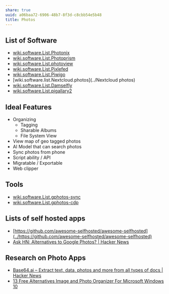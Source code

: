```yaml
---
share: true
uuid: a06baa72-6906-48b7-8f3d-c8cbb54e5b48
title: Photos
---
```

## List of Software

* [wiki.software.List.Photonix](../dentropydaemon-wiki/Software/List/Photonix)
* [wiki.software.List.Photoprism](../dentropydaemon-wiki/Software/List/Photoprism)
* [wiki.software.List.photoview](../dentropydaemon-wiki/Software/List/photoview)
* [wiki.software.List.Pixlefed](../dentropydaemon-wiki/Software/List/Pixlefed)
* [wiki.software.List.Piwigo](../dentropydaemon-wiki/Software/List/Piwigo)
* [wiki.software.list.Nextcloud.photos](../Nextcloud photos)
* [wiki.software.List.Damselfly](../dentropydaemon-wiki/Software/List/Damselfly)
* [wiki.software.List.pigallary2](../dentropydaemon-wiki/Software/List/pigallary2)

## Ideal Features

* Organizing
  * Tagging
  * Sharable Albums
  * File System View
* View map of geo tagged photos
* AI Model that can search photos
* Sync photos from phone
* Script ability / API
* Migratable / Exportable
* Web clipper

## Tools

* [wiki.software.List.gphotos-sync](../dentropydaemon-wiki/Software/List/gphotos-sync)
* [wiki.software.List.gphotos-cdp](../dentropydaemon-wiki/Software/List/gphotos-cdp)

## Lists of self hosted apps

* [https://github.com/awesome-selfhosted/awesome-selfhosted](../https://github.com/awesome-selfhosted/awesome-selfhosted)
* [Ask HN: Alternatives to Google Photos? | Hacker News](https://news.ycombinator.com/item?id=27338008)

## Research on Photo Apps

* [Base64.ai – Extract text, data, photos and more from all types of docs | Hacker News](https://news.ycombinator.com/item?id=26085538)
* [13 Free Alternatives Image and Photo Organizer For Microsoft Windows 10](https://www.geckoandfly.com/2306/alternative-photo-organizer-acdsee-10-photo-manager/)